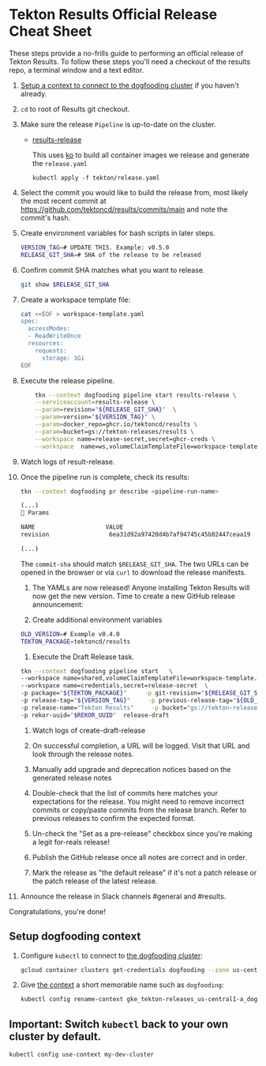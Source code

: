 # Tekton Results Official Release Cheat Sheet

These steps provide a no-frills guide to performing an official release
of Tekton Results. To follow these steps you'll need a checkout of
the results repo, a terminal window and a text editor.

1. [Setup a context to connect to the dogfooding cluster](#setup-dogfooding-context) if you haven't already.

1. `cd` to root of Results git checkout.

1. Make sure the release `Pipeline` is up-to-date on the
   cluster.

   - [results-release](https://github.com/tektoncd/results/blob/main/tekton/release.yaml)

     This uses [ko](https://github.com/google/ko) to build all container images we release and generate the `release.yaml`
     ```shell script
     kubectl apply -f tekton/release.yaml
     ```

1. Select the commit you would like to build the release from, most likely the
   most recent commit at https://github.com/tektoncd/results/commits/main
   and note the commit's hash.

1. Create environment variables for bash scripts in later steps.

    ```bash
    VERSION_TAG=# UPDATE THIS. Example: v0.5.0
    RELEASE_GIT_SHA=# SHA of the release to be released
    ```

1. Confirm commit SHA matches what you want to release.

    ```bash
    git show $RELEASE_GIT_SHA
    ```

1. Create a workspace template file:

   ```bash
   cat <<EOF > workspace-template.yaml
   spec:
     accessModes:
     - ReadWriteOnce
     resources:
       requests:
         storage: 1Gi
   EOF
   ```

1. Execute the release pipeline.


    ```bash
        tkn --context dogfooding pipeline start results-release \
        --serviceaccount=results-release \
        --param=revision="${RELEASE_GIT_SHA}"  \
        --param=version="${VERSION_TAG}" \
        --param=docker_repo=ghcr.io/tektoncd/results \
        --param=bucket=gs://tekton-releases/results \
        --workspace name=release-secret,secret=ghcr-creds \
        --workspace  name=ws,volumeClaimTemplateFile=workspace-template.yaml
    ```

1. Watch logs of result-release.

1. Once the pipeline run is complete, check its results:

   ```bash
   tkn --context dogfooding pr describe <pipeline-run-name>

   (...)
   📝 Params

   NAME                    VALUE
   revision                 6ea31d92a97420d4b7af94745c45b02447ceaa19

   (...)
   ```

   The `commit-sha` should match `$RELEASE_GIT_SHA`.
   The two URLs can be opened in the browser or via `curl` to download the release manifests.

    1. The YAMLs are now released! Anyone installing Tekton Results will now get the new version. Time to create a new GitHub release announcement:

    1. Create additional environment variables

    ```bash
    OLD_VERSION=# Example v0.4.0
    TEKTON_PACKAGE=tektoncd/results
    ```


    1. Execute the Draft Release task.

    ```bash
    tkn --context dogfooding pipeline start   \
    --workspace name=shared,volumeClaimTemplateFile=workspace-template.yaml    \
    --workspace name=credentials,secret=release-secret  \
    -p package="${TEKTON_PACKAGE}"     -p git-revision="${RELEASE_GIT_SHA}"  \
    -p release-tag="${VERSION_TAG}"     -p previous-release-tag="${OLD_VERSION}"   \
    -p release-name="Tekton Results"     -p bucket="gs://tekton-releases/results"   \
    -p rekor-uuid="$REKOR_UUID"  release-draft
    ```

    1. Watch logs of create-draft-release

    1. On successful completion, a URL will be logged. Visit that URL and look through the release notes.
      1. Manually add upgrade and deprecation notices based on the generated release notes
      1. Double-check that the list of commits here matches your expectations
         for the release. You might need to remove incorrect commits or copy/paste commits
         from the release branch. Refer to previous releases to confirm the expected format.
    1. Un-check the "Set as a pre-release" checkbox since you're making a legit for-reals release!

    1. Publish the GitHub release once all notes are correct and in order.
    1. Mark the release as "the default release" if it's not a patch release or the patch release of the latest release.



1. Announce the release in Slack channels #general and #results.

Congratulations, you're done!

## Setup dogfooding context

1. Configure `kubectl` to connect to
   [the dogfooding cluster](https://github.com/tektoncd/plumbing/blob/main/docs/dogfooding.md):

    ```bash
    gcloud container clusters get-credentials dogfooding --zone us-central1-a --project tekton-releases
    ```

1. Give [the context](https://kubernetes.io/docs/tasks/access-application-cluster/configure-access-multiple-clusters/)
   a short memorable name such as `dogfooding`:

   ```bash
   kubectl config rename-context gke_tekton-releases_us-central1-a_dogfooding dogfooding
   ```

## Important: Switch `kubectl` back to your own cluster by default.

```bash
kubectl config use-context my-dev-cluster
```
